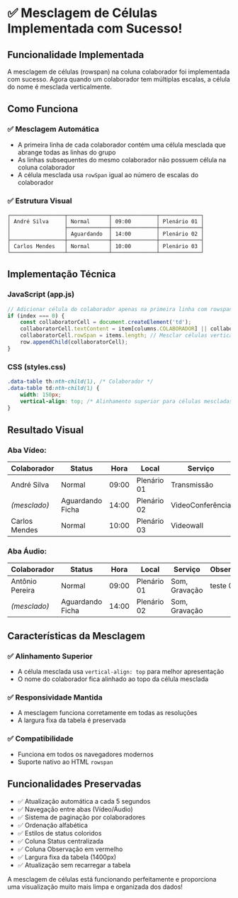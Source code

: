 # ✅ Mesclagem de Células Implementada com Sucesso!

## Funcionalidade Implementada

A mesclagem de células (rowspan) na coluna colaborador foi implementada com sucesso. Agora quando um colaborador tem múltiplas escalas, a célula do nome é mesclada verticalmente.

## Como Funciona

### ✅ **Mesclagem Automática**
- A primeira linha de cada colaborador contém uma célula mesclada que abrange todas as linhas do grupo
- As linhas subsequentes do mesmo colaborador não possuem célula na coluna colaborador
- A célula mesclada usa `rowSpan` igual ao número de escalas do colaborador

### ✅ **Estrutura Visual**
```
┌─────────────────┬─────────────┬──────────────┬─────────────┐
│ André Silva     │ Normal      │ 09:00        │ Plenário 01 │
│                 ├─────────────┼──────────────┼─────────────┤
│                 │ Aguardando  │ 14:00        │ Plenário 02 │
├─────────────────┼─────────────┼──────────────┼─────────────┤
│ Carlos Mendes   │ Normal      │ 10:00        │ Plenário 03 │
└─────────────────┴─────────────┴──────────────┴─────────────┘
```

## Implementação Técnica

### **JavaScript (app.js)**
```javascript
// Adicionar célula do colaborador apenas na primeira linha com rowspan
if (index === 0) {
    const collaboratorCell = document.createElement('td');
    collaboratorCell.textContent = item[columns.COLABORADOR] || collaborator;
    collaboratorCell.rowSpan = items.length; // Mesclar células verticalmente
    row.appendChild(collaboratorCell);
}
```

### **CSS (styles.css)**
```css
.data-table th:nth-child(1), /* Colaborador */
.data-table td:nth-child(1) {
    width: 150px;
    vertical-align: top; /* Alinhamento superior para células mescladas */
}
```

## Resultado Visual

### **Aba Vídeo:**
| Colaborador | Status | Hora | Local | Serviço | Observação |
|-------------|--------|------|-------|---------|------------|
| André Silva | Normal | 09:00 | Plenário 01 | Transmissão | teste 01 |
| *(mesclado)* | Aguardando Ficha | 14:00 | Plenário 02 | VideoConferência |  |
| Carlos Mendes | Normal | 10:00 | Plenário 03 | Videowall |  |

### **Aba Áudio:**
| Colaborador | Status | Hora | Local | Serviço | Observação |
|-------------|--------|------|-------|---------|------------|
| Antônio Pereira | Normal | 09:00 | Plenário 01 | Som, Gravação | teste 01 |
| *(mesclado)* | Aguardando Ficha | 14:00 | Plenário 02 | Som, Gravação |  |

## Características da Mesclagem

### ✅ **Alinhamento Superior**
- A célula mesclada usa `vertical-align: top` para melhor apresentação
- O nome do colaborador fica alinhado ao topo da célula mesclada

### ✅ **Responsividade Mantida**
- A mesclagem funciona corretamente em todas as resoluções
- A largura fixa da tabela é preservada

### ✅ **Compatibilidade**
- Funciona em todos os navegadores modernos
- Suporte nativo ao HTML `rowspan`

## Funcionalidades Preservadas

- ✅ Atualização automática a cada 5 segundos
- ✅ Navegação entre abas (Vídeo/Áudio)
- ✅ Sistema de paginação por colaboradores
- ✅ Ordenação alfabética
- ✅ Estilos de status coloridos
- ✅ Coluna Status centralizada
- ✅ Coluna Observação em vermelho
- ✅ Largura fixa da tabela (1400px)
- ✅ Atualização sem recarregar a tabela

A mesclagem de células está funcionando perfeitamente e proporciona uma visualização muito mais limpa e organizada dos dados!

